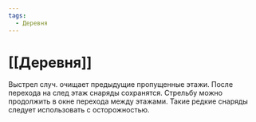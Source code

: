 ```yaml
---
tags:
  - Деревня
---
```

# [[Деревня]]
Выстрел случ. очищает предыдущие пропущенные этажи.
После перехода на след этаж снаряды сохранятся. Стрельбу можно продолжить в окне перехода между этажами. Такие редкие снаряды следует использовать с осторожностью.
